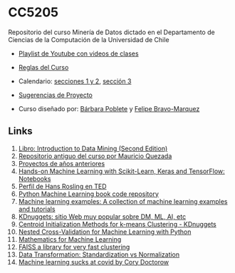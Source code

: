 # CC5205
Repositorio del curso Minería de Datos dictado en el Departamento de Ciencias de la Computación de la Universidad de Chile

* [Playlist de Youtube con videos de clases](https://www.youtube.com/playlist?list=PLKUV14d0mKnUXXfmhqqZdcsNGAuV2GZda)

* [Reglas del Curso](reglas_curso.md)

* Calendario: [secciones 1 y 2](2022-1-S12/index.md), [sección 3](2022-1-S3/index.md)

* [Sugerencias de Proyecto](sugerencias_proyecto.md)

* Curso diseñado por: [Bárbara Poblete](https://www.barbara.cl/) y [Felipe Bravo-Marquez](https://felipebravom.com/) 





## Links

1. [Libro: Introduction to Data Mining (Second Edition)](https://www-users.cs.umn.edu/~kumar001/dmbook/index.php)
2. [Repositorio antiguo del curso por Mauricio Quezada](https://github.com/mquezada/uchile-cc5206)
3. [Proyectos de años anteriores](https://prisma.dcc.uchile.cl/cursoMD/)
3. [Hands-on Machine Learning with Scikit-Learn, Keras and TensorFlow: Notebooks](https://github.com/ageron/handson-ml2)
4. [Perfil de Hans Rosling en TED](https://www.ted.com/speakers/hans_rosling)
5. [Python Machine Learning book code repository](https://github.com/rasbt/python-machine-learning-book)
6. [Machine learning examples: A collection of machine learning examples and tutorials](https://github.com/lazyprogrammer/machine_learning_examples)
7. [KDnuggets: sitio Web muy popular sobre DM, ML, AI, etc](https://www.kdnuggets.com/)
8. [Centroid Initialization Methods for k-means Clustering - KDnuggets](https://www.kdnuggets.com/2020/06/centroid-initialization-k-means-clustering.html)
9. [Nested Cross-Validation for Machine Learning with Python](https://machinelearningmastery.com/nested-cross-validation-for-machine-learning-with-python/)
10. [Mathematics for Machine Learning](https://t.co/8ut4HxLMbE?amp=1)
11. [FAISS a library for very fast clustering](https://github.com/facebookresearch/faiss)
12. [Data Transformation: Standardization vs Normalization](https://www.kdnuggets.com/2020/04/data-transformation-standardization-normalization.html)
13. [Machine learning sucks at covid by Cory Doctorow](https://pluralistic.net/2021/08/02/autoquack/#gigo)
